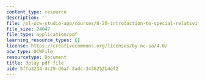 ```yaml
---
content_type: resource
description: ''
file: /ol-ocw-studio-app/courses/8-20-introduction-to-special-relativity-january-iap-2021/5ffa32344c29d6af3adc3436253b4ef2_aQAhRAn6ewc.pdf
file_size: 24047
file_type: application/pdf
learning_resource_types: []
license: https://creativecommons.org/licenses/by-nc-sa/4.0/
ocw_type: OCWFile
resourcetype: Document
title: 3play pdf file
uid: 5ffa3234-4c29-d6af-3adc-3436253b4ef2
---
```


